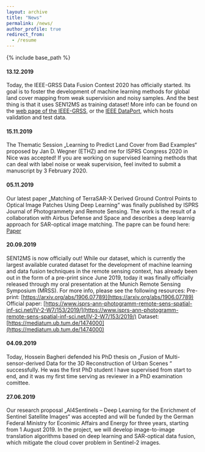```yaml
---
layout: archive
title: "News"
permalink: /news/
author_profile: true
redirect_from:
  - /resume
---
```


{% include base_path %}

#### 13.12.2019
Today, the IEEE-GRSS Data Fusion Contest 2020 has officially started. Its goal is to foster the development of machine learning methods for global land cover mapping from weak supervision and noisy samples. And the best thing is that it uses SEN12MS as training dataset! More info can be found on the [web page of the IEEE-GRSS](http://www.grss-ieee.org/community/technical-committees/data-fusion/), or the [IEEE DataPort](https://ieee-dataport.org/competitions/2020-ieee-grss-data-fusion-contest), which hosts validation and test data. 

#### 15.11.2019
The Thematic Session „Learning to Predict Land Cover from Bad Examples“ proposed by Jan D. Wegner (ETHZ) and me for ISPRS Congress 2020 in Nice was accepted! If you are working on supervised learning methods that can deal with label noise or weak supervision, feel invited to submit a manuscript by 3 February 2020.

#### 05.11.2019
Our latest paper „Matching of TerraSAR-X Derived Ground Control Points to Optical Image Patches Using Deep Learning“ was finally published by ISPRS Journal of Photogrammety and Remote Sensing. The work is the result of a collaboration with Airbus Defense and Space and describes a deep learnig approach for SAR-optical image matching. The papre can be found here: [Paper](https://www.sciencedirect.com/science/article/abs/pii/S0924271619302217)

#### 20.09.2019
SEN12MS is now officially out! While our dataset, which is currently the largest available curated dataset for the development of machine learning and data fusion techniques in the remote sensing context, has already been out in the form of a pre-print since June 2019, today it was finally officially released through my oral presentation at the Munich Remote Sensing Symposium (MRSS). For more info, please see the following resources:
Pre-print: [https://arxiv.org/abs/1906.07789](https://arxiv.org/abs/1906.07789)
Official paper: [https://www.isprs-ann-photogramm-remote-sens-spatial-inf-sci.net/IV-2-W7/153/2019/](https://www.isprs-ann-photogramm-remote-sens-spatial-inf-sci.net/IV-2-W7/153/2019/)
Dataset: [https://mediatum.ub.tum.de/1474000](https://mediatum.ub.tum.de/1474000)

#### 04.09.2019
Today, Hossein Bagheri defended his PhD thesis on „Fusion of Multi-sensor-derived Data for the 3D Reconstruction of Urban Scenes “ successfully. He was the first PhD student I have supervised from start to end, and it was my first time serving as reviewer in a PhD examination comittee.

#### 27.06.2019
Our research proposal „AI4Sentinels – Deep Learning for the Enrichment of Sentinel Satellite Images“ was accepted and will be funded by the German Federal Ministry for Econimic Affairs and Energy for three years, starting from 1 August 2019. In the project, we will develop image-to-image translation algorithms based on deep learning and SAR-optical data fusion, which mitigate the cloud cover problem in Sentinel-2 images.
